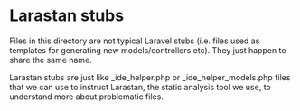 # Larastan stubs

Files in this directory are not typical Laravel stubs (i.e. files used as templates
for generating new models/controllers etc). They just happen to share the same name.

Larastan stubs are just like _ide_helper.php or _ide_helper_models.php files that we
can use to instruct Larastan, the static analysis tool we use, to understand more
about problematic files.
